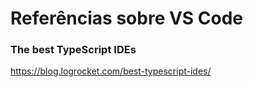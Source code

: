 # Referências sobre VS Code

### The best TypeScript IDEs

https://blog.logrocket.com/best-typescript-ides/
